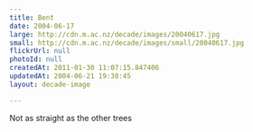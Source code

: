 ```yaml
---
title: Bent
date: 2004-06-17
large: http://cdn.m.ac.nz/decade/images/20040617.jpg
small: http://cdn.m.ac.nz/decade/images/small/20040617.jpg
flickrUrl: null
photoId: null
createdAt: 2011-01-30 11:07:15.847406
updatedAt: 2004-06-21 19:38:45
layout: decade-image

---
```

Not as straight as the other trees
